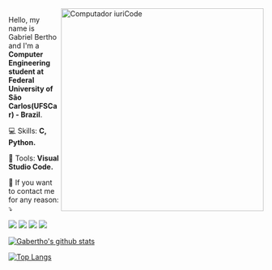 <img src="https://raw.githubusercontent.com/MicaelliMedeiros/micaellimedeiros/master/image/computer-illustration.png" min-width="400px" max-width="400px" width="400px" align="right" alt="Computador iuriCode">

<p align="left"> 
  Hello, my name is Gabriel Bertho and I'm a <strong>Computer Engineering student at Federal University of São Carlos(UFSCar) - Brazil</strong>.<br>
</p>

<p align="left">
  💻 Skills: <strong>C, Python.</strong>
</p>

<p align="left">
  💼 Tools: <strong>Visual Studio Code.</strong>
</p>

<p align="left">
  💌 If you want to contact me for any reason: ⤵️
</p>

<p align="left">

  <a href="https://linkedin.com/in/gabriel-andreazi-bertho-3671241a6/" alt="Linkedin">
  <img src="https://img.shields.io/badge/-Linkedin-0e76a8?style=flat-square&logo=Linkedin&logoColor=white&link=www.linkedin.com/in/gabriel-andreazi-bertho-3671241a6/" /></a>

  <a href="https://api.whatsapp.com/send?phone=5519995994442&text=Ol%C3%A1,%20meu%20amigo!" alt="WhatsApp">
  <img src="https://img.shields.io/badge/-WhatsApp-25d366?style=flat-square&labelColor=25d366&logo=whatsapp&logoColor=white&link=api.whatsapp.com/send?phone=5519995994442&text=Ol%C3%A1,%20meu%20amigo!"/></a>

  <a href="https://facebook.com/itkzp.furry/" alt="Facebook">
  <img src="https://img.shields.io/badge/-Facebook-3b5998?style=flat-square&labelColor=3b5998&logo=facebook&logoColor=white&link=www.facebook.com/itkzp.furry/"/></a>

  <a href="https://instagram.com/gabrielbertho17/" alt="Instagram">
  <img src="https://img.shields.io/badge/-Instagram-DF0174?style=flat-square&labelColor=DF0174&logo=instagram&logoColor=white&link=www.instagram.com/gabrielbertho17/"/></a>
</p>





[![Gabertho's github stats](https://github-readme-stats-gabertho.vercel.app/api?username=Gabertho)](https://github.com/Gabertho/github-readme-stats)

[![Top Langs](https://github-readme-stats.vercel.app/api/top-langs/?username=Gabertho)](https://github.com/Gabertho/github-readme-stats)


